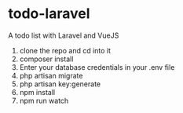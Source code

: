 # todo-laravel
A todo list with Laravel and VueJS
<ol>
  <li>clone the repo and cd into it</li>
  <li>composer install</li>
  <li>Enter your database credentials in your .env file</li>
  <li>php artisan migrate</li>
  <li>php artisan key:generate</li>
  <li>npm install</li>
  <li>npm run watch</li>
</ol>
